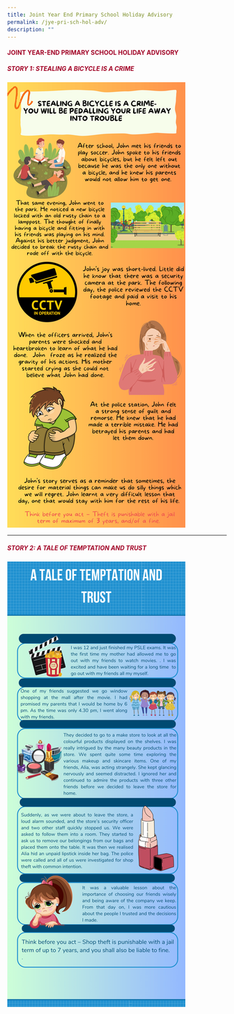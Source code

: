```yaml
---
title: Joint Year End Primary School Holiday Advisory
permalink: /jye-pri-sch-hol-adv/
description: ""
---
```

#### <font style="color:#a20427;">JOINT YEAR-END PRIMARY SCHOOL HOLIDAY ADVISORY</font>

##### <font style="color:#a20427;">STORY 1: STEALING A BICYCLE IS A CRIME </font>

![](/images/stealing%20bicycle%20is%20a%20crime%20(3).png)

<hr>

##### <font style="color:#a20427;">STORY 2: A TALE OF TEMPTATION AND TRUST </font>

![](/images/a%20tale%20of%20temptation%20and%20trust%20(3).png)